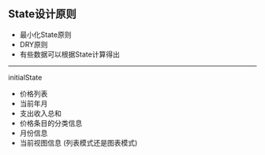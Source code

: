 ## State设计原则

- 最小化State原则
- DRY原则
- 有些数据可以根据State计算得出

---

initialState

- 价格列表
- 当前年月
- 支出收入总和
- 价格条目的分类信息
- 月份信息
- 当前视图信息 (列表模式还是图表模式)
